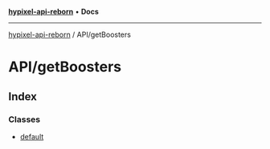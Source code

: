 [**hypixel-api-reborn**](../../README.md) • **Docs**

***

[hypixel-api-reborn](../../modules.md) / API/getBoosters

# API/getBoosters

## Index

### Classes

- [default](classes/default.md)
